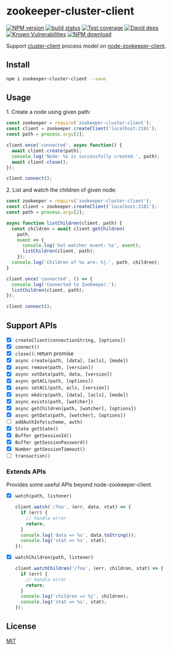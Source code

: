 # zookeeper-cluster-client

[![NPM version][npm-image]][npm-url]
[![build status][travis-image]][travis-url]
[![Test coverage][codecov-image]][codecov-url]
[![David deps][david-image]][david-url]
[![Known Vulnerabilities][snyk-image]][snyk-url]
[![NPM download][download-image]][download-url]

[npm-image]: https://img.shields.io/npm/v/zookeeper-cluster-client.svg?style=flat-square
[npm-url]: https://npmjs.org/package/zookeeper-cluster-client
[travis-image]: https://img.shields.io/travis/node-modules/zookeeper-cluster-client.svg?style=flat-square
[travis-url]: https://travis-ci.org/node-modules/zookeeper-cluster-client
[codecov-image]: https://codecov.io/gh/node-modules/zookeeper-cluster-client/branch/master/graph/badge.svg
[codecov-url]: https://codecov.io/gh/node-modules/zookeeper-cluster-client
[david-image]: https://img.shields.io/david/node-modules/zookeeper-cluster-client.svg?style=flat-square
[david-url]: https://david-dm.org/node-modules/zookeeper-cluster-client
[snyk-image]: https://snyk.io/test/npm/zookeeper-cluster-client/badge.svg?style=flat-square
[snyk-url]: https://snyk.io/test/npm/zookeeper-cluster-client
[download-image]: https://img.shields.io/npm/dm/zookeeper-cluster-client.svg?style=flat-square
[download-url]: https://npmjs.org/package/zookeeper-cluster-client

Support [cluster-client](https://www.npmjs.com/package/cluster-client) process model on [node-zookeeper-client](https://www.npmjs.com/package/node-zookeeper-client).

## Install

```bash
npm i zookeeper-cluster-client --save
```

## Usage

1\. Create a node using given path:

```js
const zookeeper = require('zookeeper-cluster-client');
const client = zookeeper.createClient('localhost:2181');
const path = process.argv[2];

client.once('connected', async function() {
  await client.create(path);
  console.log('Node: %s is successfully created.', path);
  await client.close();
});

client.connect();
```

2\. List and watch the children of given node:

```js
const zookeeper = require('zookeeper-cluster-client');
const client = zookeeper.createClient('localhost:2181');
const path = process.argv[2];

async function listChildren(client, path) {
  const children = await client.getChildren(
    path,
    event => {
      console.log('Got watcher event: %s', event);
      listChildren(client, path);
    });
  console.log('Children of %s are: %j.', path, children);
}

client.once('connected', () => {
  console.log('Connected to ZooKeeper.');
  listChildren(client, path);
});

client.connect();
```

## Support APIs

- [x] `createClient(connectionString, [options])`
- [x] `connect()`
- [x] `close()`: return promise
- [x] `async create(path, [data], [acls], [mode])`
- [x] `async remove(path, [version])`
- [x] `async setData(path, data, [version])`
- [x] `async getACL(path, [options])`
- [x] `async setACL(path, acls, [version])`
- [x] `async mkdirp(path, [data], [acls], [mode])`
- [x] `async exists(path, [watcher])`
- [x] `async getChildren(path, [watcher], [options])`
- [x] `async getData(path, [watcher], [options])`
- [ ] `addAuthInfo(scheme, auth)`
- [x] `State getState()`
- [x] `Buffer getSessionId()`
- [x] `Buffer getSessionPassword()`
- [x] `Number getSessionTimeout()`
- [ ] `transaction()`

### Extends APIs

Provides some useful APIs beyond node-zookeeper-client.

- [x] `watch(path, listener)`

  ```js
  client.watch('/foo', (err, data, stat) => {
    if (err) {
      // handle error
      return;
    }
    console.log('data => %s', data.toString());
    console.log('stat => %s', stat);
  });
  ```

- [x] `watchChildren(path, listener)`

  ```js
  client.watchChildren('/foo', (err, children, stat) => {
    if (err) {
      // handle error
      return;
    }
    console.log('children => %j', children);
    console.log('stat => %s', stat);
  });
  ```

## License

[MIT](LICENSE.txt)
